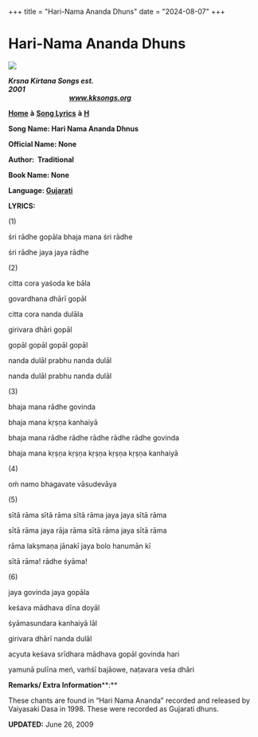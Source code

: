 +++
title = "Hari-Nama Ananda Dhuns"
date = "2024-08-07"
+++

# Hari-Nama Ananda Dhuns
**[![](http://kksongs.org/image_files/image002.jpg)](http://kksongs.org/)**

**_Krsna Kirtana Songs est. 2001_**                                                                                                                                                      **_www.kksongs.org_**

**[Home](http://kksongs.org/)** **à** **[Song Lyrics](http://kksongs.org/lyrics.html)** **à** **[H](http://kksongs.org/songs/song_h.html)**

**Song Name: Hari Nama Ananda Dhnus**

**Official Name: None**

**Author: [](http://www.geocities.com/krsna_kirtana/lyricist/suradasa.html) Traditional**

**Book Name: None**

**Language: [Gujarati](http://kksongs.org/language/list/gujarati.html)**

**LYRICS:**

(1)

śri rādhe gopāla bhaja mana śri rādhe

śri rādhe jaya jaya rādhe

(2)

citta cora yaśoda ke bāla

govardhana dhārī gopāl

citta cora nanda dulāla

girivara dhāri gopāl

gopāl gopāl gopāl gopāl

nanda dulāl prabhu nanda dulāl

nanda dulāl prabhu nanda dulāl

(3)

bhaja mana rādhe govinda

bhaja mana kṛṣṇa kanhaiyā

bhaja mana rādhe rādhe rādhe rādhe rādhe govinda

bhaja mana kṛṣṇa kṛṣṇa kṛṣṇa kṛṣṇa kṛṣṇa kanhaiyā

(4)

oḿ namo bhagavate vāsudevāya

(5)

sītā rāma sītā rāma sītā rāma jaya jaya sītā rāma

sītā rāma jaya rāja rāma sītā rāma jaya sītā rāma

rāma lakṣmaṇa jānakī jaya bolo hanumān kī

sītā rāma! rādhe śyāma!

(6)

jaya govinda jaya gopāla

keśava mādhava dīna doyāl

śyāmasundara kanhaiyā lāl

girivara dhārī nanda dulāl

acyuta keśava srīdhara mādhava gopāl govinda hari

yamunā pulīna meń, vaḿśī bajāowe, naṭavara veśa dhāri

**Remarks/ Extra Information****:**

These chants are found in “Hari Nama Ananda” recorded and released by Vaiyasaki Dasa in 1998. These were recorded as Gujarati dhuns.

**UPDATED:** June 26, 2009